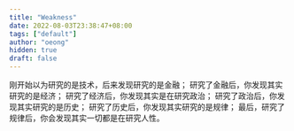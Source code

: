 ```yaml
---
title: "Weakness"
date: 2022-08-03T23:38:47+08:00
tags: ["default"]
author: "oeong"
hidden: true
draft: false
---
```


刚开始以为研究的是技术，后来发现研究的是金融；
研究了金融后，你发现其实研究的是经济； 
研究了经济后，你发现其实是在研究政治； 
研究了政治后，你发现其实研究的是历史； 
研究了历史后，你发现其实研究的是规律； 
最后，研究了规律后，你会发现其实一切都是在研究人性。

